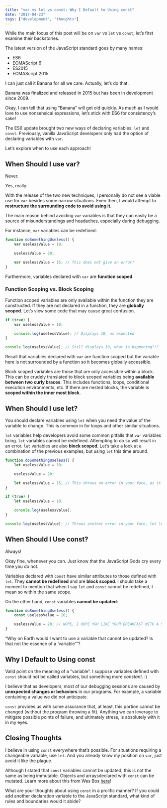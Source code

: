 ```yaml
---
title: "var vs let vs const: Why I Default to Using const"
date: "2017-04-23"
tags: ["development", "thoughts"]
---
```


While the main focus of this post will be on `var` vs `let` vs `const`, let’s first examine their backstories.

The latest version of the JavaScript standard goes by many names:

- ES6
- ECMAScript 6
- ES2015
- ECMAScript 2015

I can just call it Banana for all we care. Actually, let’s do that.

Banana was finalized and released in 2015 but has been in development since 2009.

Okay, I can tell that using “Banana”​ will get old quickly. As much as I would love to use nonsensical expressions, let’s stick with ES6 for consistency’s sake!

The ES6 update brought two new ways of declaring variables: `let` and `const`.​ Previously, vanilla JavaScript developers only had the option of declaring variables with `var`.

Let’s explore when to use each approach!

## When Should I use var?

​Never.

Yes, really.

With the release of the two new techniques, I personally do not see a viable use for `var` besides some narrow situations. Even then, I would attempt to **restructure the surrounding code to avoid using it**.

The main reason behind avoiding `var` variables is that they can easily be a source of misunderstandings and headaches, especially during debugging.

For instance, `var` variables can be redefined:

```javascript
function doSomethingUseless() {
    var uselessValue = 10;

    uselessValue = 20;

    var uselessValue = 15; // This does not give an error!
}
```

Furthermore, variables declared with `var` are **function scoped**.

### Function Scoping vs. Block Scoping

Function scoped variables ​are only available within the function they are constructed. If they are not declared in a function, they are **globally scoped**. Let’s view some code that may cause great confusion.

```javascript
if (true) {
    var uselessValue = 10;

    console.log(uselessValue); // Displays 10, as expected
}

console.log(uselessValue); // Still displays 10, what is happening?!?
```

Recall that variables declared with `var` are function scoped​ but the variable here is not surrounded by a function so it becomes globally accessible.

Block scoped variables are those that are only accessible within a block. This can be crudely translated to block scoped variables​ being **available between two curly braces**. This includes functions, loops, conditional execution environments, etc. If there are nested blocks, the variable is **scoped within the inner most block**.

## When Should I use let?​

​You should declare variables using `let` when you need the value of the variable to change. This is common in for loops and other similar situations.

`let` variables help developers avoid some common pitfalls that `var` variables bring.​ `let` variables cannot be redefined. Attempting to do so will result in an error. `let` variables are also **block scoped**. Let’s take a look at a combination of the previous examples, but using `let` this time around.

```javascript
function doSomethingUseless() {
    let uselessValue = 10;

    uselessValue = 20;

    let uselessValue = 15; // This throws an error in your face, as it should
}

if (true) {
    let uselessValue = 10;

    console.log(uselessValue);
}

console.log(uselessValue); // Throws another error in your face, let loves throwing things in people's faces
```

## When Should I Use const?​

Always!

Okay fine, whenever you can. Just know that the JavaScript Gods cry every time you do not.

Variables declared with `const` have similar attributes to those defined with `let`. They **cannot be redefined** and are **block scoped**. I should take a moment to mention that when I say `let` and `const` cannot be redefined, I mean so within the same scope.

On the other hand, `const` variables **cannot be updated**:​

```javascript
function doSomethingUseless() {
    const uselessValue = 10;

    uselessValue = 20; // NOPE, I HOPE YOU LIKE YOUR BREAKFAST WITH A SIDE OF ERRORS!
}
```

“Why on Earth would I want to use a variable that cannot be updated? Is that not the essence of a ‘variable'”?

## Why I Default to Using const​

​Valid point on the meaning of a “variable”. I suppose variables defined with `const` should not be called variables, but something more *constant*. :)

I believe that as developers, most of our debugging sessions are caused by **unexpected changes or behaviors** in our programs.​ For example, a variable containing a value we did not anticipate.

`const` provides us with some assurance that, at least, this portion cannot be changed (without the program throwing a fit). Anything we can leverage to mitigate possible points of failure, and ultimately stress, is absolutely with it in my eyes.

## Closing Thoughts​

I believe in using `const` everywhere that’s possible.​ For situations requiring a changeable variable, use `let`. And you already know my position on `var`, just avoid it like the plague.

Although I stated that `const` variables cannot be updated, this is not the same as being immutable. Objects and arrays ​declared with `const` can be mutated. Learn more about this from Wes Bos [here](http://wesbos.com/let-vs-const/)!

What are your thoughts about using `const` in a prolific manner?​ If you could add another declaration variable to the JavaScript standard, what kind of rules and boundaries would it abide?

